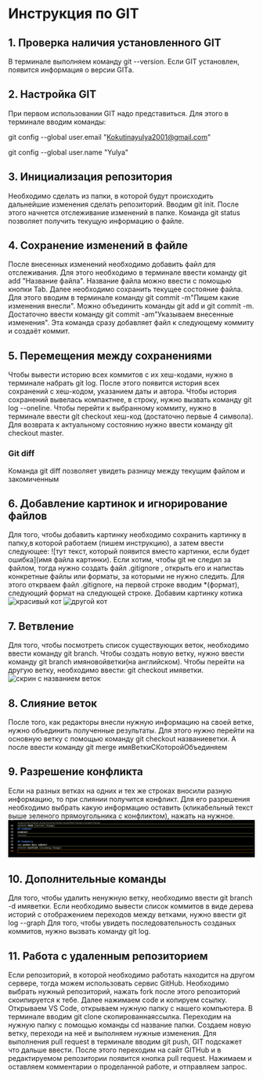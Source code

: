 # Инструкция по GIT
## 1. Проверка наличия установленного GIT
В терминале выполняем команду git --version. Если GIT установлен, появится информация о версии GITа.
## 2. Настройка GIT
При первом использовании GIT надо представиться. Для этого в терминале вводим команды: 

git config --global user.email "Kokutinayulya2001@gmail.com" 
 
git config --global user.name "Yulya"
## 3. Инициализация репозитория
Необходимо сделать из папки, в которой будут происходить дальнейшие изменения сделать репозиторий. Вводим git init. После этого начнется отслеживание изменений в папке. 
Команда git status позволяет получить текущую информацию о файле.
## 4. Сохранение изменений в файле
После внесенных изменений необходимо добавить файл для отслеживания. Для этого необходимо в терминале ввести команду git add "Название файла". Название файла можно ввести с помощью кнопки Tab.
Далее необходимо сохранить текущее состояние файла. Для этого вводим в терминале команду git commit -m"Пишем какие изменения внесли".
Можно объединить команды git add и git commit -m. Достаточно ввести команду git commit -am"Указываем внесенные изменения". Эта команда сразу добавляет файл к следующему коммиту и создаёт коммит. 
## 5. Перемещения между сохранениями
Чтобы вывести историю всех коммитов с их хеш-кодами, нужно в терминале набрать git log. После этого появится история всех сохранений с хеш-кодом, указанием даты и автора. Чтобы история сохранений вывелась компактнее, в строку, нужно вызвать команду git log --oneline. 
Чтобы перейти к выбранному коммиту, нужно в терминале ввести git checkout хеш-код (достаточно первые 4 символа). Для возврата к актуальному состоянию нужно ввести команду git checkout master.
### Git diff
Команда git diff позволяет увидеть разницу между текущим файлом и закомиченным 
## 6. Добавление картинок и игнорирование файлов
Для того, чтобы добавить картинку необходимо сохранить картинку в папку,в которой работаем (пишем инструкцию), а затем ввести следующее:
![тут текст, который появится вместо картинки, если будет ошибка](имя файла картинки). 
Если хотим, чтобы git не следил за файлом, тогда нужно создать файл .gitignore , открыть его и напистаь конкретные файлы или форматы, за которыми не нужно следить. Для этого открваем файл .gitignore, на первой строке вводим *(формат), следующий формат на следующей строке.
Добавим картинку котика
![красивый кот](kot.jpg)
![другой кот](cat.jpg)
## 7. Ветвление
Для того, чтобы посмотреть список существующих веток, необходимо ввести команду git branch.
Чтобы создать новую ветку, нужно ввести команду git branch имяновойветки(на английском).
Чтобы перейти на другую ветку, необходимо ввести: git checkout имяветки.
![скрин с названием веток](Ветки.png)
## 8. Слияние веток
После того, как редакторы внесли нужную информацию на своей ветке, нужно объединить полученные результаты. Для этого нужно перейти на основную ветку с помощью команду git checkout названиеветки. А после ввести команду git merge имяВеткиСКоторойОбъединяем
## 9. Разрешение конфликта
Если на разных ветках на одних и тех же строках вносили разную информацию, то при слиянии получится конфликт. Для его разрешения необходимо выбрать какую информацию оставить (кликабельный текст выше зеленого прямоугольника с конфликтом), нажать на нужное. 
![Скрин конфликта](Конфликт.png)
## 10. Дополнительные команды
Для того, чтобы удалить ненужную ветку, необходимо ввести git branch -d имяветки. 
Если необходимо вывести список коммитов в виде дерева историй с отображением переходов между ветками, нужно ввести git log --graph
Для того, чтобы увидеть последовательность созданых коммитов, нужно вызвать команду git log.
## 11. Работа с удаленным репозиторием
Если репозиторий, в которой необходимо работать находится на другом сервере, тогда можем использовать сервис GitHub. Необходимо выбрать нужный репозиторий, нажать fork после этого репозиторий скоипируется к тебе. Далее нажимаем code и копируем ссылку. Открываем VS Code, открываем нужную папку с нашего компьютера. В терминале вводим git clone скопированнаяссылка. Переходим на нужную папку с помощью команды cd название папки. Создаем новую ветку, переходи на неё и выполняем нужные изменения. Для выполнения pull request в терминале вводим git push, GIT подскажет что дальше ввести. После этого переходим на сайт GITHub и в редактируемом репозитории появится кнопка pull request. Нажимаем и оставляем комментарии о проделанной работе, и отправляем запрос. 
